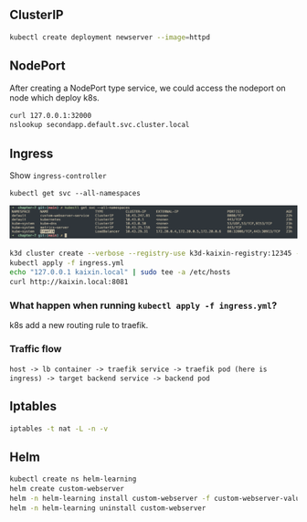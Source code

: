 ## ClusterIP

```bash
kubectl create deployment newserver --image=httpd
```

## NodePort

After creating a NodePort type service, we could access the nodeport on node which deploy k8s.

```bash
curl 127.0.0.1:32000
nslookup secondapp.default.svc.cluster.local
```


## Ingress

Show `ingress-controller`
```
kubectl get svc --all-namespaces
```

![ingress controller](../images/ingress-controller.png)

```bash
k3d cluster create --verbose --registry-use k3d-kaixin-registry:12345 -p "8081:80@loadbalancer" kaixin-demo --agents 2
kubectl apply -f ingress.yml
echo "127.0.0.1 kaixin.local" | sudo tee -a /etc/hosts
curl http://kaixin.local:8081
```

### What happen when running `kubectl apply -f ingress.yml`?

k8s add a new routing rule to traefik.


### Traffic flow


```
host -> lb container -> traefik service -> traefik pod (here is ingress) -> target backend service -> backend pod
```

## Iptables

```bash
iptables -t nat -L -n -v
```

## Helm

```bash
kubectl create ns helm-learning
helm create custom-webserver
helm -n helm-learning install custom-webserver -f custom-webserver-values.yaml custom-webserver
helm -n helm-learning uninstall custom-webserver
```